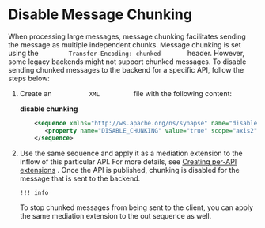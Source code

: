 # Disable Message Chunking

When processing large messages, message chunking facilitates sending the message as multiple independent chunks. Message chunking is set using the `         Transfer-Encoding: chunked        ` header. However, some legacy backends might not support chunked messages. To disable sending chunked messages to the backend for a specific API, follow the steps below:

1.  Create an `           XML          ` file with the following content:

    **disable chunking**

    ``` xml
        <sequence xmlns="http://ws.apache.org/ns/synapse" name="disableChunkingSeq">
           <property name="DISABLE_CHUNKING" value="true" scope="axis2"/>
        </sequence>
    ```

2.  Use the same sequence and apply it as a mediation extension to the inflow of this particular API. For more details, see [Creating per-API extensions](_Adding_Mediation_Extensions_) . Once the API is published, chunking is disabled for the message that is sent to the backend.

        !!! info
    To stop chunked messages from being sent to the client, you can apply the same mediation extension to the out sequence as well.



